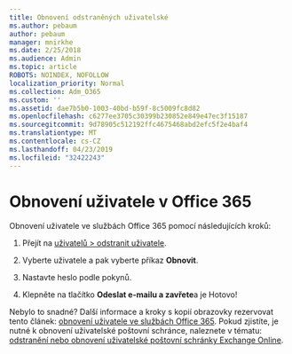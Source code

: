 ```yaml
---
title: Obnovení odstraněných uživatelské
ms.author: pebaum
author: pebaum
manager: mnirkhe
ms.date: 2/25/2018
ms.audience: Admin
ms.topic: article
ROBOTS: NOINDEX, NOFOLLOW
localization_priority: Normal
ms.collection: Adm_O365
ms.custom: ''
ms.assetid: dae7b5b0-1003-40bd-b59f-8c5009fc8d82
ms.openlocfilehash: c6277ee3705c30399b230852e849e47ec3f15187
ms.sourcegitcommit: 9d78905c512192ffc4675468abd2efc5f2e4baf4
ms.translationtype: MT
ms.contentlocale: cs-CZ
ms.lasthandoff: 04/23/2019
ms.locfileid: "32422243"
---
```

# <a name="restore-a-user-in-office-365"></a>Obnovení uživatele v Office 365

Obnovení uživatele ve službách Office 365 pomocí následujících kroků:
  
1. Přejít na [uživatelů \> odstranit uživatele](https://admin.microsoft.com/adminportal/home#/deletedusers).
    
2. Vyberte uživatele a pak vyberte příkaz **Obnovit**.
    
3. Nastavte heslo podle pokynů.
    
4. Klepněte na tlačítko **Odeslat e-mailu a zavřete**a je Hotovo!
    

Nebylo to snadné? Další informace a kroky s kopií obrazovky rezervovat tento článek: [obnovení uživatele ve službách Office 365](https://support.office.com/article/2c261e42-5dd1-48b0-845f-2a016d29cfc1.aspx). Pokud zjistíte, je nutné k obnovení uživatelské poštovní schránce, naleznete v tématu: [odstranění nebo obnovení uživatelské poštovní schránky Exchange Online](https://docs.microsoft.com/exchange/recipients-in-exchange-online/delete-or-restore-mailboxes).
